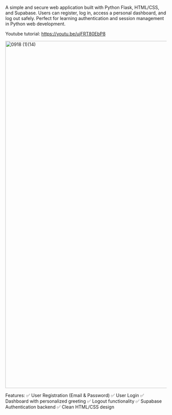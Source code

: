 A simple and secure web application built with Python Flask, HTML/CSS, and Supabase. Users can register, log in, access a personal dashboard, and log out safely. Perfect for learning authentication and session management in Python web development.

Youtube tutorial:
https://youtu.be/ujFRT80EbP8

<img width="1920" height="1080" alt="0918 (1)(14)" src="https://github.com/user-attachments/assets/927c9c94-b2b3-4268-a9f8-2404f79322ea" />

Features:
✅ User Registration (Email & Password)
✅ User Login
✅ Dashboard with personalized greeting
✅ Logout functionality
✅ Supabase Authentication backend
✅ Clean HTML/CSS design
